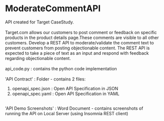 # ModerateCommentAPI
API created for Target CaseStudy.
<br><br>
Target.com allows our customers to post comment or feedback on specific products in the product details page.These comments are visible to all other customers. Develop a REST API to moderate/validate the comment text to prevent customers from posting objectionable content. 
The REST API is expected to take a piece of text as an input and respond with feedback regarding objectionable content.
<br><br>
api_code.py : contains the python code implementation
<br><br>
'API Contract' : Folder - contains 2 files:
<br>
1. openapi_spec.json : Open API Specification in JSON
2. openapi_spec.yaml : Open API Specification in YAML
<br>
'API Demo Screenshots' : Word Document - contains screenshots of running the API on Local Server (using Insomnia REST client)
